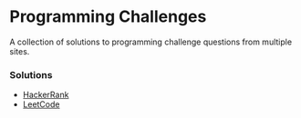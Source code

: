 # Programming Challenges

A collection of solutions to programming challenge questions from multiple sites.

### Solutions

- [HackerRank](./hackerrank)
- [LeetCode](./leetcode)
